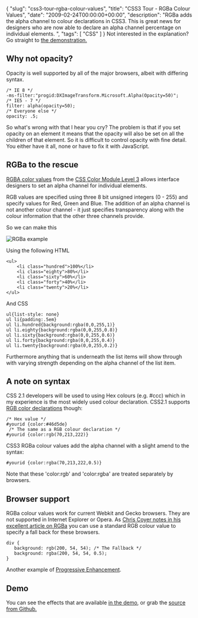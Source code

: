 {
  "slug": "css3-tour-rgba-colour-values",
  "title": "CSS3 Tour - RGBa Colour Values",
  "date": "2009-02-24T00:00:00+00:00",
  "description": "RGBa adds the alpha channel to colour declarations in CSS3. This is great news for designers who are now able to declare an alpha channel percentage on individual elements. ",
  "tags": [
    "CSS"
  ]
}
Not interested in the explanation? Go straight to [the demonstration.][1]

## Why not opacity?

Opacity is well supported by all of the major browsers, albeit with differing syntax.  

    /* IE 8 */
    -ms-filter:"progid:DXImageTransform.Microsoft.Alpha(Opacity=50)"; 
    /* IE5 - 7 */
    filter: alpha(opacity=50); 
    /* Everyone else */
    opacity: .5;

So what's wrong with that I hear you cry? The problem is that if you set opacity on an element it means that the opacity will also be set on all the children of that element. So it is difficult to control opacity with fine detail. You either have it all, none or have to fix it with JavaScript.

## RGBa to the rescue

[RGBA color values][2] from the [CSS Color Module Level 3][3] allows interface designers to set an alpha channel for individual elements. 

RGB values are specified using three 8 bit unsigned integers (0 - 255) and specify values for Red, Green and Blue. The addition of an alpha channel is not another colour channel - it just specifies transparency along with the colour information that the other three channels provide. 

So we can make this

![RGBa example][4] 

Using the following HTML 

    <ul>
        <li class="hundred">100%</li>
        <li class="eighty">80%</li>
        <li class="sixty">60%</li>
        <li class="forty">40%</li>
        <li class="twenty">20%</li>
    </ul>

And CSS 

    ul{list-style: none}
    ul li{padding:.5em}
    ul li.hundred{background:rgba(0,0,255,1)}
    ul li.eighty{background:rgba(0,0,255,0.8)}
    ul li.sixty{background:rgba(0,0,255,0.6)}
    ul li.forty{background:rgba(0,0,255,0.4)}
    ul li.twenty{background:rgba(0,0,255,0.2)}

Furthermore anything that is underneath the list items will show through with varying strength depending on the alpha channel of the list item. 

## A note on syntax

CSS 2.1 developers will be used to using Hex colours (e.g. #ccc) which in my experience is the most widely used colour declaration. CSS2.1 supports [RGB color declarations][5] though:  

    /* Hex value */
    #yourid {color:#46d5de}
     /* The same as a RGB colour declaration */
    #yourid {color:rgb(70,213,222)}

CSS3 RGBa colour values add the alpha channel with a slight amend to the syntax: 

    #yourid {color:rgba(70,213,222,0.5)} 

Note that these 'color:rgb' and 'color:rgba' are treated separately by browsers.

## Browser support

RGBa colour values work for current Webkit and Gecko browsers. They are not supported in Internet Explorer or Opera. As [Chris Coyer notes in his excellent article on RGBa][6] you can use a standard RGB colour value to specify a fall back for these browsers.  

    div {
       background: rgb(200, 54, 54); /* The Fallback */
       background: rgba(200, 54, 54, 0.5);
    }

Another example of [Progressive Enhancement][7].

## Demo

You can see the effects that are available [in the demo][1], or grab the [source from Github.][8]

 [1]: https://shapeshed.com/examples/css3-rgba/
 [2]: http://www.w3.org/TR/css3-color/#rgba-color
 [3]: http://www.w3.org/TR/css3-color/
 [4]: https://shapeshed.com/images/articles/rgba.png
 [5]: http://www.w3.org/TR/CSS21/syndata.html#color-units
 [6]: http://css-tricks.com/rgba-browser-support/
 [7]: http://en.wikipedia.org/wiki/Progressive_enhancement
 [8]: http://github.com/shapeshed/css3-rgba/tree/master
